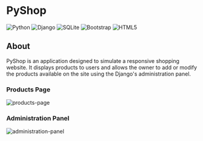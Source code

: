 # PyShop

![Python](https://img.shields.io/badge/python-3670A0?style=for-the-badge&logo=python&logoColor=ffdd54) ![Django](https://img.shields.io/badge/django-%23092E20.svg?style=for-the-badge&logo=django&logoColor=white) ![SQLite](https://img.shields.io/badge/sqlite-%2307405e.svg?style=for-the-badge&logo=sqlite&logoColor=white) ![Bootstrap](https://img.shields.io/badge/bootstrap-%238511FA.svg?style=for-the-badge&logo=bootstrap&logoColor=white) ![HTML5](https://img.shields.io/badge/html5-%23E34F26.svg?style=for-the-badge&logo=html5&logoColor=white)

## About

PyShop is an application designed to simulate a responsive shopping website. It displays products to users and allows the owner to add or modify the products available on the site using the Django's administration panel.

### Products Page
![products-page](https://github.com/user-attachments/assets/7aaa3eae-f1d4-4cc5-85ad-2168175802af)

### Administration Panel

![administration-panel](https://github.com/user-attachments/assets/7cd3e6b5-6f35-4b98-b50c-592dcc18e2a9)
